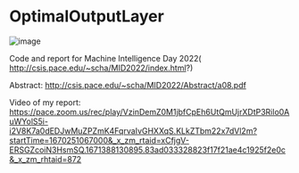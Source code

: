 # OptimalOutputLayer
![image](https://user-images.githubusercontent.com/55272111/236977633-2cbd3ae0-f098-475e-acab-f9985ff7e7da.png)

Code and report for Machine Intelligence Day 2022( http://csis.pace.edu/~scha/MID2022/index.html?)

Abstract: http://csis.pace.edu/~scha/MID2022/Abstract/a08.pdf

Video of my report: https://pace.zoom.us/rec/play/VzinDemZ0M1jbfCpEh6UtQmUjrXDtP3Rilo0AuWYolS5i-i2V8K7a0dEDJwMuZPZmK4FqrvaIvGHXXqS.KLkZTbm22x7dVl2m?startTime=1670251067000&_x_zm_rtaid=xCfjgV-ERSGZcoiN3HsmSQ.1671388130895.83ad033328823f17f21ae4c1925f2e0c&_x_zm_rhtaid=872
